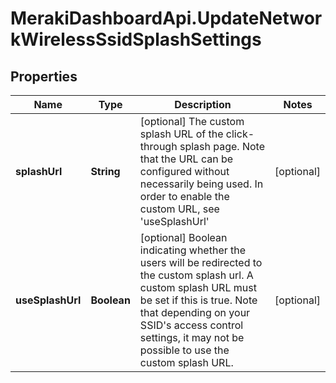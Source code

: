 # MerakiDashboardApi.UpdateNetworkWirelessSsidSplashSettings

## Properties
Name | Type | Description | Notes
------------ | ------------- | ------------- | -------------
**splashUrl** | **String** | [optional] The custom splash URL of the click-through splash page. Note that the URL can be configured without necessarily being used. In order to enable the custom URL, see 'useSplashUrl' | [optional] 
**useSplashUrl** | **Boolean** | [optional] Boolean indicating whether the users will be redirected to the custom splash url. A custom splash URL must be set if this is true. Note that depending on your SSID's access control settings, it may not be possible to use the custom splash URL. | [optional] 


